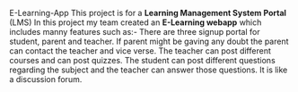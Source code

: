 E-Learning-App 
This project is for a **Learning Management System Portal** (LMS) 
In this project my team created an **E-Learning webapp** which includes manny features such as:- 
There are three signup portal for student, parent and teacher. 
If parent might be gaving any doubt the parent can contact the teacher and vice verse. 
The teacher can post different courses and can post quizzes. 
The student can post different questions regarding the subject and the teacher can answer those questions. 
It is like a discussion forum.
